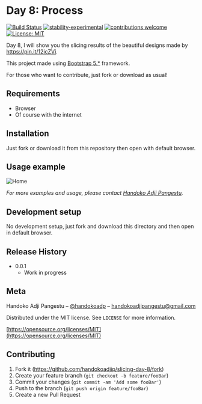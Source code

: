 # Day 8: Process

[![Build Status](https://travis-ci.org/dwyl/esta.svg?branch=master)](https://github.com/handokoadjip/slicing-day-8)
[![stability-experimental](https://img.shields.io/badge/stability-experimental-orange.svg)](https://github.com/handokoadjip/slicing-day-8)
[![contributions welcome](https://img.shields.io/badge/contributions-welcome-brightgreen.svg?style=flat)](https://github.com/handokoadjip/slicing-day-8/fork)
[![License: MIT](https://img.shields.io/badge/License-MIT-yellow.svg)](https://opensource.org/licenses/MIT)

Day 8, I will show you the slicing results of the beautiful designs made by https://pin.it/12icZVi.

This project made using [Bootstrap 5.\*](https://getbootstrap.com/docs/5.1/getting-started/introduction/) framework.

For those who want to contribute, just fork or download as usual!

## Requirements

- Browser
- Of course with the internet

## Installation

Just fork or download it from this repository then open with default browser.

## Usage example

![Home](https://bebaskripsi.000webhostapp.com/slicing-day-8/home.png)

_For more examples and usage, please contact [Handoko Adji Pangestu](https://www.instagram.com/handokoadp/)._

## Development setup

No development setup, just fork and download this directory and then open in default browser.

## Release History

- 0.0.1
  - Work in progress

## Meta

Handoko Adji Pangestu – [@handokoadp](https://www.instagram.com/handokoadp/) – handokoadjipangestu@gmail.com

Distributed under the MIT license. See `LICENSE` for more information.

[https://opensource.org/licenses/MIT](https://opensource.org/licenses/MIT)

## Contributing

1. Fork it (<https://github.com/handokoadjip/slicing-day-8/fork>)
2. Create your feature branch (`git checkout -b feature/fooBar`)
3. Commit your changes (`git commit -am 'Add some fooBar'`)
4. Push to the branch (`git push origin feature/fooBar`)
5. Create a new Pull Request
